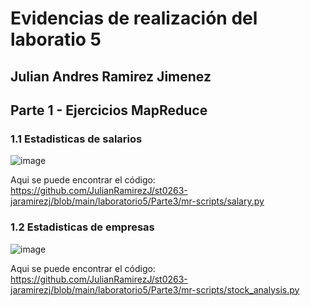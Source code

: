 # Evidencias de realización del laboratio 5 
## Julian Andres Ramirez Jimenez

## Parte 1 - Ejercicios MapReduce

### 1.1 Estadisticas de salarios
![image](https://github.com/JulianRamirezJ/st0263-jaramirezj/assets/57159295/75b0f232-060f-4ad4-b68d-a858835110be)

Aqui se puede encontrar el código: https://github.com/JulianRamirezJ/st0263-jaramirezj/blob/main/laboratorio5/Parte3/mr-scripts/salary.py

### 1.2 Estadisticas de empresas

![image](https://github.com/JulianRamirezJ/st0263-jaramirezj/assets/57159295/15dcfb1c-1053-49df-afb4-d3a3678c39d7)

Aqui se puede encontrar el código: https://github.com/JulianRamirezJ/st0263-jaramirezj/blob/main/laboratorio5/Parte3/mr-scripts/stock_analysis.py

